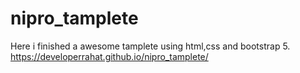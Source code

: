 # nipro_tamplete
Here i finished a awesome tamplete using html,css and bootstrap 5.
 https://developerrahat.github.io/nipro_tamplete/
